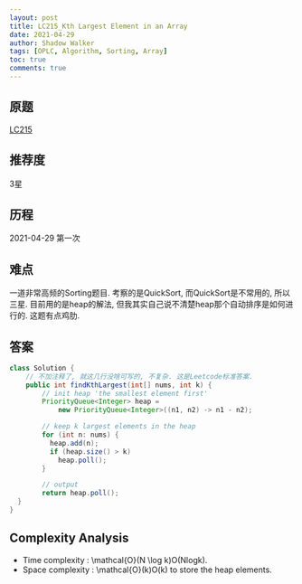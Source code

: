 ```yaml
---
layout: post
title: LC215_Kth Largest Element in an Array
date: 2021-04-29
author: Shadow Walker
tags: [OPLC, Algorithm, Sorting, Array]
toc: true
comments: true
---
```


## 原题
[LC215](https://leetcode.com/problems/kth-largest-element-in-an-array/)
## 推荐度
3星
## 历程
2021-04-29 第一次
## 难点

一道非常高频的Sorting题目. 考察的是QuickSort, 而QuickSort是不常用的, 所以三星. 目前用的是heap的解法, 但我其实自己说不清楚heap那个自动排序是如何进行的.  这题有点鸡肋. 
## 答案
```java
class Solution {
	// 不加注释了, 就这几行没啥可写的, 不复杂. 这是Leetcode标准答案. 
    public int findKthLargest(int[] nums, int k) {
        // init heap 'the smallest element first'
        PriorityQueue<Integer> heap =
            new PriorityQueue<Integer>((n1, n2) -> n1 - n2);

        // keep k largest elements in the heap
        for (int n: nums) {
          heap.add(n);
          if (heap.size() > k)
            heap.poll();
        }

        // output
        return heap.poll();        
  }
}
```
## Complexity Analysis
* Time complexity : \mathcal{O}(N \log k)O(Nlogk).
* Space complexity : \mathcal{O}(k)O(k) to store the heap elements.
